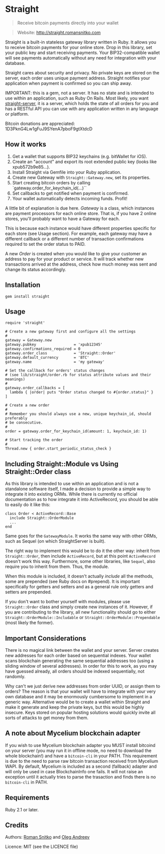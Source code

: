 Straight
========
> Receive bitcoin payments directly into your wallet

> Website: http://straight.romansnitko.com

Straight is a built-in stateless gateway library written in Ruby.
It allows you to receive bitcoin payments for your online store. Drop in this library,
set your public key and start receiving payments. Your BIP32-compatible wallet will
see payments automatically without any need for integration with your database.

Straight cares about security and privacy. No private keys are stored on the server,
each order uses unique payment address. Straight notifies your application when payment is 
confirmed so you can ship away.

IMPORTANT: this is a gem, not a server. It has no state and is intended to use within
an application, such as Ruby On Rails. Most likely, you want
[straight-server](https://github.com/snitko/straight-server), it is a server,
which holds the state of all orders for you and has a RESTful API you can use
with any application written in any language or platform.

Bitcoin donations are appreciated: 1D3PknG4Lw1gFuJ9SYenA7pboF9gtXtdcD 

How it works
------------
1. Get a wallet that supports BIP32 keychains (e.g. bitWallet for iOS). 
2. Create an "account" and export its root extended public key (looks like xpub572b9e85...).
3. Install Straight via Gemfile into your Ruby application.
4. Create new Gateway with `Straight::Gateway.new`, set its properties.
5. Start creating bitcoin orders by calling `gateway.order_for_keychain_id(...)``
6. Set callbacks to get notified when payment is confirmed.
7. Your wallet automatically detects incoming funds. Profit!

A little bit of explanation is due here. *Gateway* is a class, which instances are payment processors for
each online store. That is, if you have 2 online stores, you'll probably want to have a Gateway for each.

This is because each instance would have different properties specific for each store (see Usage section).
For example, each gateway may have a different callback or a different number of transaction confirmations
required to set the order status to PAID.

A new *Order* is created when you would like to give your customer an address to pay for your product or service.
It will track whether new transactions arrived at the address, check how much money was sent and change its status
accordingly.

Installation
------------

    gem install straight

Usage
-----

    require 'straight'

    # Create a new gateway first and configure all the settings
    #
    gateway = Gateway.new
    gateway.pubkey                 = 'xpub12345'
    gateway.confirmations_required = 0
    gateway.order_class            = 'Straight::Order'
    gateway.default_currency       = 'BTC'
    gateway.name                   = 'my gateway'

    # Set the callback for orders' status changes
    # (see lib/straight/order.rb for status attribute values and their meanings)
    #
    gateway.order_callbacks = [
      lambda { |order| puts "Order status changed to #{order.status}" }
    ]

    # Create a new order
    #
    # Remember you should always use a new, unique keychain_id, should preferably
    # be consecutive.
    #
    order = gateway.order_for_keychain_id(amount: 1, keychain_id: 1)

    # Start tracking the order
    #
    Thread.new { order.start_periodic_status_check }


Including Straight::Module vs Using Straight::Order class
---------------------------------------------------------
As this library is intended to use within an application and is not a standalone software itself,
I made a decision to provide a simple way to integrate it into existing ORMs. While there is currently
no official documentation as to how integrate it into ActiveRecord, you should be able to easily do it
like this:

    class Order < ActiveRecord::Base
      include Straight::OrderModule
      ...
    end

Same goes for the `GatewayModule`. It works the same way with other ORMs, such as Sequel (on which
StraightServer is built).

The right way to implement this would be to do it the other way: inherit from `Straight::Order`, then
include `ActiveRecord`, but at this point `ActiveRecord` doesn't work this way. Furthermore, some other libraries, like `Sequel`,
also require you to inherit from them. Thus, the module.

When this module is included, it doesn't actually *include* all the methods, some are prepended (see Ruby docs on #prepend).
It is important specifically for getters and setters and as a general rule only getters and setters are prepended.

If you don't want to bother yourself with modules, please use `Straight::Order` class and simply create new instances of it.
However, if you are contributing to the library, all new functionality should go to either `Straight::OrderModule::Includable` or
`Straight::OrderModule::Prependable` (most likely the former).


Important Considerations
------------------------
There is no magical link between the wallet and your server. Server creates new addresses for each order
based on sequential indexes. Your wallet scans blockchain generating the same sequential addresses too
(using a sliding window of several addresses). In order for this to work, as you may have guessed already,
all orders should be indexed sequentially, not randomly.

Why can't we just derive new addresses from order UUID, or assign them to orders? The reason is that your
wallet will have to integrate with your very own database and it may be enormously cumbersome to implement
in a generic way. Alternative would be to create a wallet within Straight and make it generate and keep the
private keys, but this would be highly insecure. Keys stored on popular hosting solutions would quickly
invite all sorts of attacks to get money from them.


A note about Mycelium blockchain adapter
----------------------------------------
If you wish to use Mycelium blockchain adapter you MUST install bitcoind on your server (you may run it in offline mode, no need to download the whole blockchain!) and have a `bitcoin-cli` in your PATH. This
requirement is due to the need to parse raw bitcoin transaction received from Mycelium WAPI.
By default, Mycelium is included as a second (fallback) adapter and will only be used in case
BlockchainInfo one fails. It will not raise an exception until it actually tries to parse the trasaction
and finds there is no `bitcoin-cli` in PATH.

Requirements
------------
Ruby 2.1 or later.

Credits
-------
Authors:
[Roman Snitko](http://romansnitko.com) and
[Oleg Andreev](http://oleganza.com)

Licence: MIT (see the LICENCE file)
